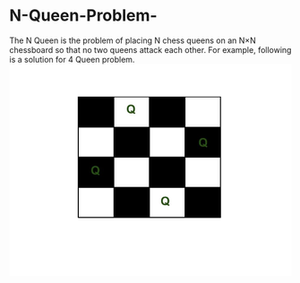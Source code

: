 # N-Queen-Problem-

The N Queen is the problem of placing N chess queens on an N×N chessboard so that no two queens attack each other.
For example, following is a solution for 4 Queen problem.
![](N_Queen_Problem.jpg)


